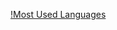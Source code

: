 [!Most Used Languages](<https://github-readme-generator-tau.vercel.app/language?username=Momwhyareyouhere&size=500x500>)
